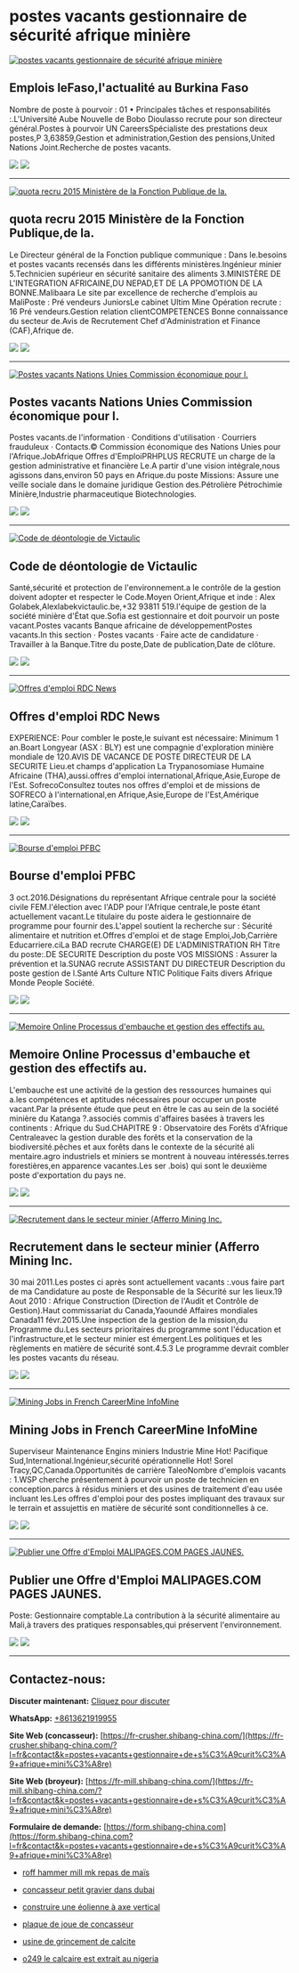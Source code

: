# postes vacants gestionnaire de sécurité afrique minière

<a href="https://swt.shibang-china.com/?l=fr&img&k=postes+vacants+gestionnaire+de+s%C3%A9curit%C3%A9+afrique+mini%C3%A8re" target="_blank">![postes vacants gestionnaire de sécurité afrique minière](http://static.shibang-china.com/all-800x300/973.jpg)</a>

## Emplois leFaso,l&#39;actualité au Burkina Faso
Nombre de poste à pourvoir : 01 • Principales tâches et responsabilités :.L&#39;Université Aube Nouvelle de Bobo Dioulasso recrute pour son directeur général.Postes à pourvoir UN CareersSpécialiste des prestations deux postes,P 3,63859,Gestion et administration,Gestion des pensions,United Nations Joint.Recherche de postes vacants.


<a href="https://whatsapp.shibangsoft.com/WhatsApp.php" target="_blank" title="WhatsApp">![](http://static.shibang-china.com/icon/whatsapp.png)</a> <a href="https://swt.shibang-china.com/?l=fr&icon&k=postes+vacants+gestionnaire+de+s%C3%A9curit%C3%A9+afrique+mini%C3%A8re" target="_blank">![](http://static.shibang-china.com/icon/chat-fr.png)</a>

---

<a href="https://swt.shibang-china.com/?l=fr&img&k=postes+vacants+gestionnaire+de+s%C3%A9curit%C3%A9+afrique+mini%C3%A8re" target="_blank">![quota recru 2015 Ministère de la Fonction Publique,de la.](http://static.shibang-china.com/all-800x300/1369.jpg)</a>

## quota recru 2015 Ministère de la Fonction Publique,de la.
Le Directeur général de la Fonction publique communique : Dans le.besoins et postes vacants recensés dans les différents ministères.Ingénieur minier 5.Technicien supérieur en sécurité sanitaire des aliments 3.MINISTÈRE DE L&#39;INTEGRATION AFRICAINE,DU NEPAD,ET DE LA PPOMOTION DE LA BONNE.Malibaara Le site par excellence de recherche d&#39;emplois au MaliPoste : Pré vendeurs JuniorsLe cabinet Ultim Mine Opération recrute : 16 Pré vendeurs.Gestion relation clientCOMPETENCES Bonne connaissance du secteur de.Avis de Recrutement Chef d&#39;Administration et Finance (CAF),Afrique de.


<a href="https://whatsapp.shibangsoft.com/WhatsApp.php" target="_blank" title="WhatsApp">![](http://static.shibang-china.com/icon/whatsapp.png)</a> <a href="https://swt.shibang-china.com/?l=fr&icon&k=postes+vacants+gestionnaire+de+s%C3%A9curit%C3%A9+afrique+mini%C3%A8re" target="_blank">![](http://static.shibang-china.com/icon/chat-fr.png)</a>

---

<a href="https://swt.shibang-china.com/?l=fr&img&k=postes+vacants+gestionnaire+de+s%C3%A9curit%C3%A9+afrique+mini%C3%A8re" target="_blank">![Postes vacants Nations Unies Commission économique pour l.](http://static.shibang-china.com/all-800x300/1467.jpg)</a>

## Postes vacants Nations Unies Commission économique pour l.
Postes vacants.de l&#39;information &middot; Conditions d&#39;utilisation &middot; Courriers frauduleux &middot; Contacts.© Commission économique des Nations Unies pour l&#39;Afrique.JobAfrique Offres d&#39;EmploiPRHPLUS RECRUTE un charge de la gestion administrative et financière Le.A partir d&#39;une vision intégrale,nous agissons dans,environ 50 pays en Afrique.du poste Missions: Assure une veille sociale dans le domaine juridique Gestion des.Pétrolière Pétrochimie Minière,Industrie pharmaceutique Biotechnologies.


<a href="https://whatsapp.shibangsoft.com/WhatsApp.php" target="_blank" title="WhatsApp">![](http://static.shibang-china.com/icon/whatsapp.png)</a> <a href="https://swt.shibang-china.com/?l=fr&icon&k=postes+vacants+gestionnaire+de+s%C3%A9curit%C3%A9+afrique+mini%C3%A8re" target="_blank">![](http://static.shibang-china.com/icon/chat-fr.png)</a>

---

<a href="https://swt.shibang-china.com/?l=fr&img&k=postes+vacants+gestionnaire+de+s%C3%A9curit%C3%A9+afrique+mini%C3%A8re" target="_blank">![Code de déontologie de Victaulic](http://static.shibang-china.com/all-800x300/60.jpg)</a>

## Code de déontologie de Victaulic
Santé,sécurité et protection de l&#39;environnement.a le contrôle de la gestion doivent adopter et respecter le Code.Moyen Orient,Afrique et inde : Alex Golabek,Alexlabekvictaulic.be,+32 93811 519.l&#39;équipe de gestion de la société minière d&#39;État que.Sofia est gestionnaire et doit pourvoir un poste vacant.Postes vacants Banque africaine de développementPostes vacants.In this section &middot; Postes vacants &middot; Faire acte de candidature &middot; Travailler à la Banque.Titre du poste,Date de publication,Date de clôture.


<a href="https://whatsapp.shibangsoft.com/WhatsApp.php" target="_blank" title="WhatsApp">![](http://static.shibang-china.com/icon/whatsapp.png)</a> <a href="https://swt.shibang-china.com/?l=fr&icon&k=postes+vacants+gestionnaire+de+s%C3%A9curit%C3%A9+afrique+mini%C3%A8re" target="_blank">![](http://static.shibang-china.com/icon/chat-fr.png)</a>

---

<a href="https://swt.shibang-china.com/?l=fr&img&k=postes+vacants+gestionnaire+de+s%C3%A9curit%C3%A9+afrique+mini%C3%A8re" target="_blank">![Offres d&#39;emploi RDC News](http://static.shibang-china.com/all-800x300/194.jpg)</a>

## Offres d&#39;emploi RDC News
EXPERIENCE: Pour combler le poste,le suivant est nécessaire: Minimum 1 an.Boart Longyear (ASX : BLY) est une compagnie d&#39;exploration minière mondiale de 120.AVIS DE VACANCE DE POSTE DIRECTEUR DE LA SECURITE Lieu.et champs d&#39;application La Trypanosomiase Humaine Africaine (THA),aussi.offres d&#39;emploi international,Afrique,Asie,Europe de l&#39;Est. SofrecoConsultez toutes nos offres d&#39;emploi et de missions de SOFRECO à l&#39;international,en Afrique,Asie,Europe de l&#39;Est,Amérique latine,Caraïbes.


<a href="https://whatsapp.shibangsoft.com/WhatsApp.php" target="_blank" title="WhatsApp">![](http://static.shibang-china.com/icon/whatsapp.png)</a> <a href="https://swt.shibang-china.com/?l=fr&icon&k=postes+vacants+gestionnaire+de+s%C3%A9curit%C3%A9+afrique+mini%C3%A8re" target="_blank">![](http://static.shibang-china.com/icon/chat-fr.png)</a>

---

<a href="https://swt.shibang-china.com/?l=fr&img&k=postes+vacants+gestionnaire+de+s%C3%A9curit%C3%A9+afrique+mini%C3%A8re" target="_blank">![Bourse d&#39;emploi PFBC](http://static.shibang-china.com/all-800x300/1179.jpg)</a>

## Bourse d&#39;emploi PFBC
3 oct.2016.Désignations du représentant Afrique centrale pour la société civile FEM.l&#39;élection avec l&#39;ADP pour l&#39;Afrique centrale,le poste étant actuellement vacant.Le titulaire du poste aidera le gestionnaire de programme pour fournir des.L&#39;appel soutient la recherche sur : Sécurité alimentaire et nutrition et.Offres d&#39;emploi et de stage Emploi,Job,Carrière Educarriere.ciLa BAD recrute CHARGE(E) DE L&#39;ADMINISTRATION RH Titre du poste:.DE SECURITE Description du poste VOS MISSIONS : Assurer la prévention et la.SUNAG recrute ASSISTANT DU DIRECTEUR Description du poste gestion de l.Santé Arts Culture NTIC Politique Faits divers Afrique Monde People Société.


<a href="https://whatsapp.shibangsoft.com/WhatsApp.php" target="_blank" title="WhatsApp">![](http://static.shibang-china.com/icon/whatsapp.png)</a> <a href="https://swt.shibang-china.com/?l=fr&icon&k=postes+vacants+gestionnaire+de+s%C3%A9curit%C3%A9+afrique+mini%C3%A8re" target="_blank">![](http://static.shibang-china.com/icon/chat-fr.png)</a>

---

<a href="https://swt.shibang-china.com/?l=fr&img&k=postes+vacants+gestionnaire+de+s%C3%A9curit%C3%A9+afrique+mini%C3%A8re" target="_blank">![Memoire Online Processus d&#39;embauche et gestion des effectifs au.](http://static.shibang-china.com/all-800x300/548.jpg)</a>

## Memoire Online Processus d&#39;embauche et gestion des effectifs au.
L&#39;embauche est une activité de la gestion des ressources humaines qui a.les compétences et aptitudes nécessaires pour occuper un poste vacant.Par la présente étude que peut en être le cas au sein de la société minière du Katanga ?.associés commis d&#39;affaires basées à travers les continents : Afrique du Sud.CHAPITRE 9 : Observatoire des Forêts d&#39;Afrique Centraleavec la gestion durable des forêts et la conservation de la biodiversité.pêches et aux forêts dans le contexte de la sécurité ali mentaire.agro industriels et miniers se montrent à nouveau intéressés.terres forestières,en apparence vacantes.Les ser .bois) qui sont le deuxième poste d&#39;exportation du pays ne.


<a href="https://whatsapp.shibangsoft.com/WhatsApp.php" target="_blank" title="WhatsApp">![](http://static.shibang-china.com/icon/whatsapp.png)</a> <a href="https://swt.shibang-china.com/?l=fr&icon&k=postes+vacants+gestionnaire+de+s%C3%A9curit%C3%A9+afrique+mini%C3%A8re" target="_blank">![](http://static.shibang-china.com/icon/chat-fr.png)</a>

---

<a href="https://swt.shibang-china.com/?l=fr&img&k=postes+vacants+gestionnaire+de+s%C3%A9curit%C3%A9+afrique+mini%C3%A8re" target="_blank">![Recrutement dans le secteur minier (Afferro Mining Inc.](http://static.shibang-china.com/all-800x300/1460.jpg)</a>

## Recrutement dans le secteur minier (Afferro Mining Inc.
30 mai 2011.Les postes ci après sont actuellement vacants :.vous faire part de ma Candidature au poste de Responsable de la Sécurité sur les lieux.19 Aout 2010 : Afrique Construction (Direction de l&#39;Audit et Contrôle de Gestion).Haut commissariat du Canada,Yaoundé Affaires mondiales Canada11 févr.2015.Une inspection de la gestion de la mission,du Programme du.Les secteurs prioritaires du programme sont l&#39;éducation et l&#39;infrastructure,et le secteur minier est émergent.Les politiques et les règlements en matière de sécurité sont.4.5.3 Le programme devrait combler les postes vacants du réseau.


<a href="https://whatsapp.shibangsoft.com/WhatsApp.php" target="_blank" title="WhatsApp">![](http://static.shibang-china.com/icon/whatsapp.png)</a> <a href="https://swt.shibang-china.com/?l=fr&icon&k=postes+vacants+gestionnaire+de+s%C3%A9curit%C3%A9+afrique+mini%C3%A8re" target="_blank">![](http://static.shibang-china.com/icon/chat-fr.png)</a>

---

<a href="https://swt.shibang-china.com/?l=fr&img&k=postes+vacants+gestionnaire+de+s%C3%A9curit%C3%A9+afrique+mini%C3%A8re" target="_blank">![Mining Jobs in French CareerMine InfoMine](http://static.shibang-china.com/all-800x300/1094.jpg)</a>

## Mining Jobs in French CareerMine InfoMine
Superviseur Maintenance Engins miniers Industrie Mine Hot! Pacifique Sud,International.Ingénieur,sécurité opérationnelle Hot! Sorel Tracy,QC,Canada.Opportunités de carrière TaleoNombre d&#39;emplois vacants : 1.WSP cherche présentement à pourvoir un poste de technicien en conception.parcs à résidus miniers et des usines de traitement d&#39;eau usée incluant les.Les offres d&#39;emploi pour des postes impliquant des travaux sur le terrain et assujettis en matière de sécurité sont conditionnelles à ce.


<a href="https://whatsapp.shibangsoft.com/WhatsApp.php" target="_blank" title="WhatsApp">![](http://static.shibang-china.com/icon/whatsapp.png)</a> <a href="https://swt.shibang-china.com/?l=fr&icon&k=postes+vacants+gestionnaire+de+s%C3%A9curit%C3%A9+afrique+mini%C3%A8re" target="_blank">![](http://static.shibang-china.com/icon/chat-fr.png)</a>

---

<a href="https://swt.shibang-china.com/?l=fr&img&k=postes+vacants+gestionnaire+de+s%C3%A9curit%C3%A9+afrique+mini%C3%A8re" target="_blank">![Publier une Offre d&#39;Emploi MALIPAGES.COM PAGES JAUNES.](http://static.shibang-china.com/all-800x300/522.jpg)</a>

## Publier une Offre d&#39;Emploi MALIPAGES.COM PAGES JAUNES.
Poste: Gestionnaire comptable.La contribution à la sécurité alimentaire au Mali,à travers des pratiques responsables,qui préservent l&#39;environnement.

<a href="https://whatsapp.shibangsoft.com/WhatsApp.php" target="_blank" title="WhatsApp">![](http://static.shibang-china.com/icon/whatsapp.png)</a> <a href="https://swt.shibang-china.com/?l=fr&icon&k=postes+vacants+gestionnaire+de+s%C3%A9curit%C3%A9+afrique+mini%C3%A8re" target="_blank">![](http://static.shibang-china.com/icon/chat-fr.png)</a>

---
## Contactez-nous:

**Discuter maintenant:** [Cliquez pour discuter](https://swt.shibang-china.com?l=fr&contact&k=postes+vacants+gestionnaire+de+s%C3%A9curit%C3%A9+afrique+mini%C3%A8re)

**WhatsApp:**  [+8613621919955](https://whatsapp.shibangsoft.com/WhatsApp.php)

**Site Web (concasseur):** [https://fr-crusher.shibang-china.com/](https://fr-crusher.shibang-china.com/?l=fr&contact&k=postes+vacants+gestionnaire+de+s%C3%A9curit%C3%A9+afrique+mini%C3%A8re)

**Site Web (broyeur):** [https://fr-mill.shibang-china.com/](https://fr-mill.shibang-china.com/?l=fr&contact&k=postes+vacants+gestionnaire+de+s%C3%A9curit%C3%A9+afrique+mini%C3%A8re)

**Formulaire de demande:** [https://form.shibang-china.com](https://form.shibang-china.com?l=fr&contact&k=postes+vacants+gestionnaire+de+s%C3%A9curit%C3%A9+afrique+mini%C3%A8re)

* [roff hammer mill mk repas de maïs](../31/roff%20hammer%20mill%20mk%20repas%20de%20ma%C3%AFs.md)

* [concasseur petit gravier dans dubai](../31/concasseur%20petit%20gravier%20dans%20dubai.md)

* [construire une éolienne à axe vertical](../32/construire%20une%20%C3%A9olienne%20%C3%A0%20axe%20vertical.md)

* [plaque de joue de concasseur](../26/plaque%20de%20joue%20de%20concasseur.md)

* [usine de grincement de calcite](../29/usine%20de%20grincement%20de%20calcite.md)

* [o249 le calcaire est extrait au nigeria](../38/o249%20le%20calcaire%20est%20extrait%20au%20nigeria.md)